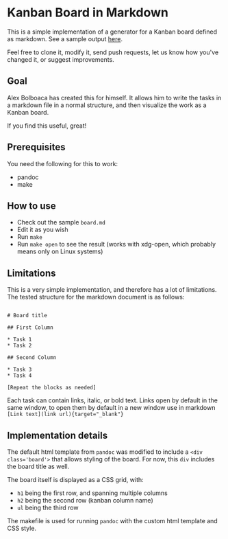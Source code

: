 # Kanban Board in Markdown

This is a simple implementation of a generator for a Kanban board defined as markdown. See a sample output [here](https://htmlpreview.github.io/?https://raw.githubusercontent.com/MozaicWorks/KanbanBoardInMarkdown/master/sample/board.html). 

Feel free to clone it, modify it, send push requests, let us know how you've changed it, or suggest improvements.

## Goal

Alex Bolboaca has created this for himself. It allows him to write the tasks in a markdown file in a normal structure, and then visualize the work as a Kanban board.

If you find this useful, great!

## Prerequisites

You need the following for this to work:

* pandoc
* make

## How to use

* Check out the sample `board.md`
* Edit it as you wish
* Run `make`
* Run `make open` to see the result (works with xdg-open, which probably means only on Linux systems)

## Limitations

This is a very simple implementation, and therefore has a lot of limitations. The tested structure for the markdown document is as follows:

~~~

# Board title

## First Column

* Task 1
* Task 2

## Second Column

* Task 3
* Task 4

[Repeat the blocks as needed]
~~~

Each task can contain links, italic, or bold text. Links open by default in the same window, to open them by default in a new window use in markdown `[Link text](link url){target="_blank"}`

## Implementation details

The default html template from `pandoc` was modified to include a `<div class='board'>` that allows styling of the board. For now, this `div` includes the board title as well.

The board itself is displayed as a CSS grid, with:

* `h1` being the first row, and spanning multiple columns
* `h2` being the second row (kanban column name)
* `ul` being the third row

The makefile is used for running `pandoc` with the custom html template and CSS style.

